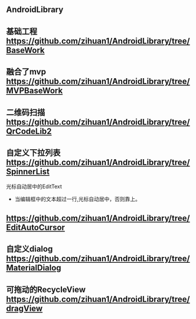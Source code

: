 
AndroidLibrary
 ---

基础工程
https://github.com/zihuan1/AndroidLibrary/tree/BaseWork
---
融合了mvp
https://github.com/zihuan1/AndroidLibrary/tree/MVPBaseWork
---
二维码扫描
https://github.com/zihuan1/AndroidLibrary/tree/QrCodeLib2
---
自定义下拉列表
https://github.com/zihuan1/AndroidLibrary/tree/SpinnerList
---
光标自动居中的EditText
- 当编辑框中的文本超过一行,光标自动居中，否则靠上。

https://github.com/zihuan1/AndroidLibrary/tree/EditAutoCursor
---
自定义dialog
https://github.com/zihuan1/AndroidLibrary/tree/MaterialDialog
---
可拖动的RecycleView
https://github.com/zihuan1/AndroidLibrary/tree/dragView
---
